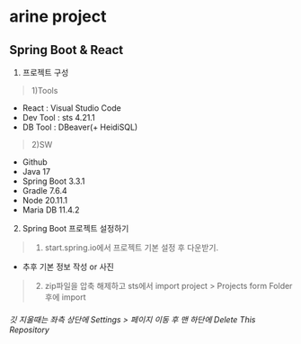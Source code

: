 # arine project
Spring Boot & React
--------------------
1. 프로젝트 구성
> 1)Tools
- React : Visual Studio Code
- Dev Tool : sts 4.21.1
- DB Tool : DBeaver(+ HeidiSQL)

> 2)SW   
- Github
- Java 17
- Spring Boot 3.3.1
- Gradle 7.6.4
- Node 20.11.1
- Maria DB 11.4.2
   
2. Spring Boot 프로젝트 설정하기
> 1) start.spring.io에서 프로젝트 기본 설정 후 다운받기.   
- 추후 기본 정보 작성 or 사진   
> 2) zip파일을 압축 해제하고 sts에서 import project > Projects form Folder 후에 import




###### 깃 지울때는 좌측 상단에 Settings > 페이지 이동 후 맨 하단에 Delete This Repository
